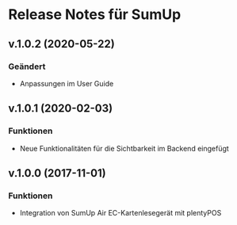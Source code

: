 # Release Notes für SumUp

## v.1.0.2 (2020-05-22)

### Geändert
- Anpassungen im User Guide

## v.1.0.1 (2020-02-03)
### Funktionen
-  Neue Funktionalitäten für die Sichtbarkeit im Backend eingefügt

## v.1.0.0 (2017-11-01)
### Funktionen
- Integration von SumUp Air EC-Kartenlesegerät mit plentyPOS
